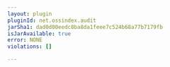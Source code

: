 ```yaml
---
layout: plugin
pluginId: net.ossindex.audit
jarSha1: dad0d00eedc8ba8da1feee7c524b68a77b7179fb
isJarAvailable: true
error: NONE
violations: []

---
```

